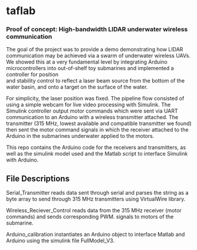 # taflab
### Proof of concept: High-bandwidth LIDAR underwater wireless communication 
The goal of the project was to provide a demo demonstrating how LIDAR communication may be achieved
via a swarm of underwater wireless UAVs. We showed this at a very fundamental level by integrating
Arduino microcontrollers into out-of-shelf toy submarines and implemented a controller for position  
and stability control to reflect a laser beam source from the bottom of the water basin, and onto a target on the surface of
the water. 

For simplicity, the laser position was fixed. The pipeline flow consisted of using a simple webcam for live video
processing with Simulink. The Simulink controller output motor commands which were sent via UART communication to an
Arduino with a wireless transmitter attached. The transmitter (315 MHz, lowest available and compatible transmitter we
found) then sent the motor command signals in which the receiver attached to the Arduino in the submarines underwater 
applied to the motors. 

This repo contains the Arduino code for the receivers and transmitters, as well as the simulink model used and the Matlab
script to interface Simulink with Arduino.

## File Descriptions
Serial_Transmitter reads data sent through serial and parses the string as a byte array 
to send through 315 MHz transmitters using VirtualWire library.

Wireless_Reciever_Control reads data from the 315 MHz receiver (motor commands) and sends corresponding PWM.
signals to motors of the submarine.

Arduino_calibration instantiates an Arduino object to interface Matlab and Arduino using the simulink file FullModel_V3.


